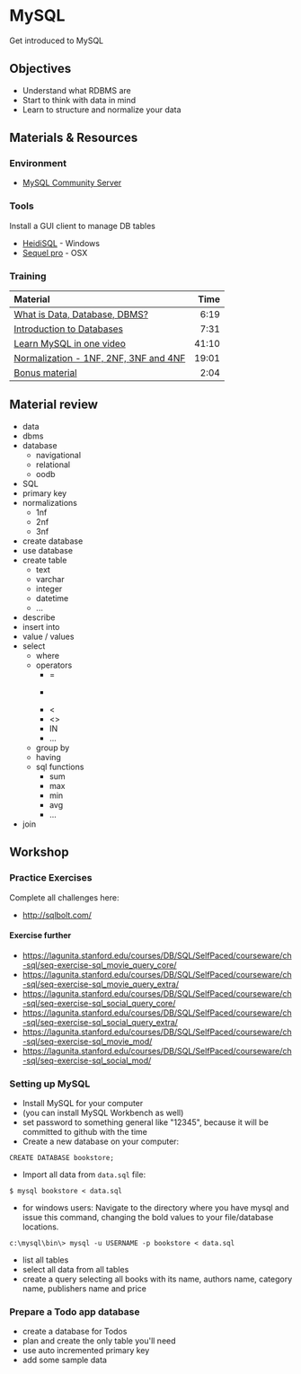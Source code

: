 # MySQL
Get introduced to MySQL

## Objectives
 - Understand what RDBMS are
 - Start to think with data in mind
 - Learn to structure and normalize your data

## Materials & Resources
### Environment
 - [MySQL Community Server](https://dev.mysql.com/downloads/mysql/)

### Tools
Install a GUI client to manage DB tables
 - [HeidiSQL](http://www.heidisql.com/) - Windows
 - [Sequel pro](http://www.sequelpro.com/) - OSX

### Training
| Material | Time |
|:---------|-----:|
| [What is Data, Database, DBMS?](https://www.youtube.com/watch?v=FR4QIeZaPeM) | 6:19 |
| [Introduction to Databases](https://www.youtube.com/watch?v=KgiCxe-ZW8o) | 7:31 |
| [Learn MySQL in one video](https://www.youtube.com/watch?v=yPu6qV5byu4) | 41:10 |
| [Normalization - 1NF, 2NF, 3NF and 4NF](https://www.youtube.com/watch?v=UrYLYV7WSHM) | 19:01 |
| [Bonus material](https://www.youtube.com/watch?v=h7mhFTAJvxA) | 2:04 |

## Material review
- data
- dbms
- database
    - navigational
    - relational
    - oodb
- SQL
- primary key
- normalizations
    - 1nf
    - 2nf
    - 3nf
- create database
- use database
- create table
    - text
    - varchar
    - integer
    - datetime
    - ...
- describe
- insert into
- value / values
- select
    - where
    - operators
        - =
        - >
        - <
        - <>
        - IN
        - ...
    - group by
    - having
    - sql functions
        - sum
        - max
        - min
        - avg
        - ...
- join

## Workshop



### Practice Exercises

Complete all challenges here:

- http://sqlbolt.com/

#### Exercise further

- https://lagunita.stanford.edu/courses/DB/SQL/SelfPaced/courseware/ch-sql/seq-exercise-sql_movie_query_core/
- https://lagunita.stanford.edu/courses/DB/SQL/SelfPaced/courseware/ch-sql/seq-exercise-sql_movie_query_extra/
- https://lagunita.stanford.edu/courses/DB/SQL/SelfPaced/courseware/ch-sql/seq-exercise-sql_social_query_core/
- https://lagunita.stanford.edu/courses/DB/SQL/SelfPaced/courseware/ch-sql/seq-exercise-sql_social_query_extra/
- https://lagunita.stanford.edu/courses/DB/SQL/SelfPaced/courseware/ch-sql/seq-exercise-sql_movie_mod/
- https://lagunita.stanford.edu/courses/DB/SQL/SelfPaced/courseware/ch-sql/seq-exercise-sql_social_mod/

### Setting up MySQL

- Install MySQL for your computer
- (you can install MySQL Workbench as well)
- set password  to something general like "12345", because it will be committed to github with the time
- Create a new database on your computer:
```mysql
CREATE DATABASE bookstore;
```
- Import all data from `data.sql` file:
```
$ mysql bookstore < data.sql
```
- for windows users: Navigate to the directory where you have mysql and issue this command, changing the bold values to your file/database locations.
```
c:\mysql\bin\> mysql -u USERNAME -p bookstore < data.sql
```
- list all tables
- select all data from all tables
- create a query selecting all books with its name, authors name, category name, publishers name and price

### Prepare a Todo app database
- create a database for Todos
- plan and create the only table you'll need
- use auto incremented primary key
- add some sample data
